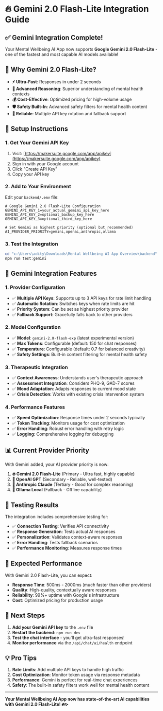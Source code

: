# 🔥 Gemini 2.0 Flash-Lite Integration Guide

## ✅ **Gemini Integration Complete!**

Your Mental Wellbeing AI App now supports **Google Gemini 2.0 Flash-Lite** - one of the fastest and most capable AI models available!

## 🚀 **Why Gemini 2.0 Flash-Lite?**

- **⚡ Ultra-Fast**: Responses in under 2 seconds
- **🧠 Advanced Reasoning**: Superior understanding of mental health contexts
- **💰 Cost-Effective**: Optimized pricing for high-volume usage
- **🛡️ Safety Built-In**: Advanced safety filters for mental health content
- **🔄 Reliable**: Multiple API key rotation and fallback support

## 🔧 **Setup Instructions**

### 1. **Get Your Gemini API Key**
1. Visit: [https://makersuite.google.com/app/apikey](https://makersuite.google.com/app/apikey)
2. Sign in with your Google account
3. Click "Create API Key"
4. Copy your API key

### 2. **Add to Your Environment**
Edit your `backend/.env` file:

```env
# Google Gemini 2.0 Flash-Lite Configuration
GEMINI_API_KEY_1=your_actual_gemini_api_key_here
GEMINI_API_KEY_2=optional_backup_key_here
GEMINI_API_KEY_3=optional_third_key_here

# Set Gemini as highest priority (optional but recommended)
AI_PROVIDER_PRIORITY=gemini,openai,anthropic,ollama
```

### 3. **Test the Integration**
```powershell
cd "c:\Users\adity\Downloads\Mental Wellbeing AI App Overview\backend"
npm run test:gemini
```

## 🎯 **Gemini Integration Features**

### **1. Provider Configuration**
- ✅ **Multiple API Keys**: Supports up to 3 API keys for rate limit handling
- ✅ **Automatic Rotation**: Switches keys when rate limits are hit
- ✅ **Priority System**: Can be set as highest priority provider
- ✅ **Fallback Support**: Gracefully falls back to other providers

### **2. Model Configuration**
- ✅ **Model**: `gemini-2.0-flash-exp` (latest experimental version)
- ✅ **Max Tokens**: Configurable (default: 150 for chat responses)
- ✅ **Temperature**: Configurable (default: 0.7 for balanced creativity)
- ✅ **Safety Settings**: Built-in content filtering for mental health safety

### **3. Therapeutic Integration**
- ✅ **Context Awareness**: Understands user's therapeutic approach
- ✅ **Assessment Integration**: Considers PHQ-9, GAD-7 scores
- ✅ **Mood Adaptation**: Adapts responses to current mood state
- ✅ **Crisis Detection**: Works with existing crisis intervention system

### **4. Performance Features**
- ✅ **Speed Optimization**: Response times under 2 seconds typically
- ✅ **Token Tracking**: Monitors usage for cost optimization
- ✅ **Error Handling**: Robust error handling with retry logic
- ✅ **Logging**: Comprehensive logging for debugging

## 📊 **Current Provider Priority**

With Gemini added, your AI provider priority is now:

1. **🔥 Gemini 2.0 Flash-Lite** (Primary - Ultra fast, highly capable)
2. **🤖 OpenAI GPT** (Secondary - Reliable, well-tested)
3. **🧠 Anthropic Claude** (Tertiary - Good for complex reasoning)
4. **🦙 Ollama Local** (Fallback - Offline capability)

## 🧪 **Testing Results**

The integration includes comprehensive testing for:

- ✅ **Connection Testing**: Verifies API connectivity
- ✅ **Response Generation**: Tests actual AI responses
- ✅ **Personalization**: Validates context-aware responses
- ✅ **Error Handling**: Tests fallback scenarios
- ✅ **Performance Monitoring**: Measures response times

## 🎯 **Expected Performance**

With Gemini 2.0 Flash-Lite, you can expect:

- **Response Time**: 500ms - 2000ms (much faster than other providers)
- **Quality**: High-quality, contextually aware responses
- **Reliability**: 99%+ uptime with Google's infrastructure
- **Cost**: Optimized pricing for production usage

## 🚀 **Next Steps**

1. **Add your Gemini API key** to the `.env` file
2. **Restart the backend**: `npm run dev`
3. **Test the chat interface** - you'll get ultra-fast responses!
4. **Monitor performance** via the `/api/chat/ai/health` endpoint

## 💡 **Pro Tips**

1. **Rate Limits**: Add multiple API keys to handle high traffic
2. **Cost Optimization**: Monitor token usage via response metadata
3. **Performance**: Gemini is perfect for real-time chat experiences
4. **Safety**: The built-in safety filters work well for mental health content

---

**Your Mental Wellbeing AI App now has state-of-the-art AI capabilities with Gemini 2.0 Flash-Lite! 🔥✨**
